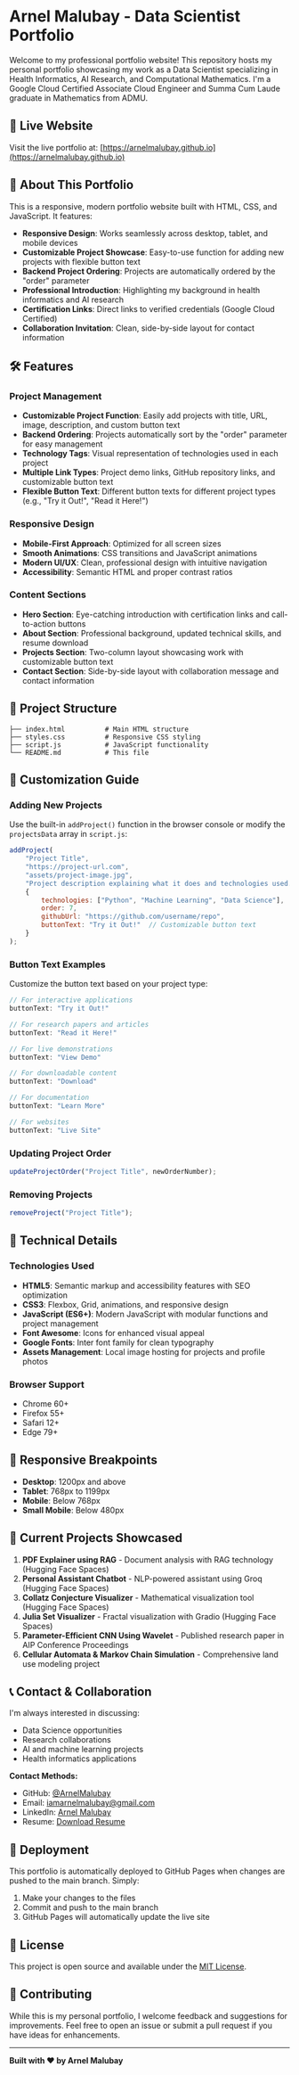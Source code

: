 # Arnel Malubay - Data Scientist Portfolio

Welcome to my professional portfolio website! This repository hosts my personal portfolio showcasing my work as a Data Scientist specializing in Health Informatics, AI Research, and Computational Mathematics. I'm a Google Cloud Certified Associate Cloud Engineer and Summa Cum Laude graduate in Mathematics from ADMU.

## 🚀 Live Website

Visit the live portfolio at: [https://arnelmalubay.github.io](https://arnelmalubay.github.io)

## 🎯 About This Portfolio

This is a responsive, modern portfolio website built with HTML, CSS, and JavaScript. It features:

- **Responsive Design**: Works seamlessly across desktop, tablet, and mobile devices
- **Customizable Project Showcase**: Easy-to-use function for adding new projects with flexible button text
- **Backend Project Ordering**: Projects are automatically ordered by the "order" parameter
- **Professional Introduction**: Highlighting my background in health informatics and AI research
- **Certification Links**: Direct links to verified credentials (Google Cloud Certified)
- **Collaboration Invitation**: Clean, side-by-side layout for contact information

## 🛠️ Features

### Project Management
- **Customizable Project Function**: Easily add projects with title, URL, image, description, and custom button text
- **Backend Ordering**: Projects automatically sort by the "order" parameter for easy management
- **Technology Tags**: Visual representation of technologies used in each project
- **Multiple Link Types**: Project demo links, GitHub repository links, and customizable button text
- **Flexible Button Text**: Different button texts for different project types (e.g., "Try it Out!", "Read it Here!")

### Responsive Design
- **Mobile-First Approach**: Optimized for all screen sizes
- **Smooth Animations**: CSS transitions and JavaScript animations
- **Modern UI/UX**: Clean, professional design with intuitive navigation
- **Accessibility**: Semantic HTML and proper contrast ratios

### Content Sections
- **Hero Section**: Eye-catching introduction with certification links and call-to-action buttons
- **About Section**: Professional background, updated technical skills, and resume download
- **Projects Section**: Two-column layout showcasing work with customizable button text
- **Contact Section**: Side-by-side layout with collaboration message and contact information

## 📁 Project Structure

```
├── index.html          # Main HTML structure
├── styles.css          # Responsive CSS styling
├── script.js           # JavaScript functionality
└── README.md           # This file
```

## 🎨 Customization Guide

### Adding New Projects

Use the built-in `addProject()` function in the browser console or modify the `projectsData` array in `script.js`:

```javascript
addProject(
    "Project Title",
    "https://project-url.com",
    "assets/project-image.jpg",
    "Project description explaining what it does and technologies used.",
    {
        technologies: ["Python", "Machine Learning", "Data Science"],
        order: 7,
        githubUrl: "https://github.com/username/repo",
        buttonText: "Try it Out!"  // Customizable button text
    }
);
```

### Button Text Examples

Customize the button text based on your project type:

```javascript
// For interactive applications
buttonText: "Try it Out!"

// For research papers and articles
buttonText: "Read it Here!"

// For live demonstrations
buttonText: "View Demo"

// For downloadable content
buttonText: "Download"

// For documentation
buttonText: "Learn More"

// For websites
buttonText: "Live Site"
```

### Updating Project Order

```javascript
updateProjectOrder("Project Title", newOrderNumber);
```

### Removing Projects

```javascript
removeProject("Project Title");
```

## 🔧 Technical Details

### Technologies Used
- **HTML5**: Semantic markup and accessibility features with SEO optimization
- **CSS3**: Flexbox, Grid, animations, and responsive design
- **JavaScript (ES6+)**: Modern JavaScript with modular functions and project management
- **Font Awesome**: Icons for enhanced visual appeal
- **Google Fonts**: Inter font family for clean typography
- **Assets Management**: Local image hosting for projects and profile photos

### Browser Support
- Chrome 60+
- Firefox 55+
- Safari 12+
- Edge 79+

## 📱 Responsive Breakpoints

- **Desktop**: 1200px and above
- **Tablet**: 768px to 1199px
- **Mobile**: Below 768px
- **Small Mobile**: Below 480px

## 🎯 Current Projects Showcased

1. **PDF Explainer using RAG** - Document analysis with RAG technology (Hugging Face Spaces)
2. **Personal Assistant Chatbot** - NLP-powered assistant using Groq (Hugging Face Spaces)
3. **Collatz Conjecture Visualizer** - Mathematical visualization tool (Hugging Face Spaces)
4. **Julia Set Visualizer** - Fractal visualization with Gradio (Hugging Face Spaces)
5. **Parameter-Efficient CNN Using Wavelet** - Published research paper in AIP Conference Proceedings
6. **Cellular Automata & Markov Chain Simulation** - Comprehensive land use modeling project

## 📞 Contact & Collaboration

I'm always interested in discussing:
- Data Science opportunities
- Research collaborations
- AI and machine learning projects
- Health informatics applications

**Contact Methods:**
- GitHub: [@ArnelMalubay](https://github.com/ArnelMalubay)
- Email: iamarnelmalubay@gmail.com
- LinkedIn: [Arnel Malubay](https://www.linkedin.com/in/arnel-malubay-7259341aa/)
- Resume: [Download Resume](https://drive.google.com/file/d/1-XCdGrW4yedDTamhgbrTItP6eXYF5TmW/view?usp=sharing)

## 🚀 Deployment

This portfolio is automatically deployed to GitHub Pages when changes are pushed to the main branch. Simply:

1. Make your changes to the files
2. Commit and push to the main branch
3. GitHub Pages will automatically update the live site

## 📄 License

This project is open source and available under the [MIT License](LICENSE).

## 🤝 Contributing

While this is my personal portfolio, I welcome feedback and suggestions for improvements. Feel free to open an issue or submit a pull request if you have ideas for enhancements.

---

**Built with ❤️ by Arnel Malubay**
